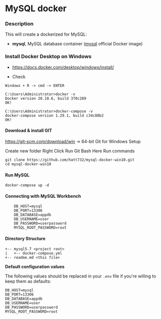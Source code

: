 # MySQL docker

### **Description**

This will create a dockerized for MySQL:

-  **mysql**, MySQL database container ([mysql](https://hub.docker.com/_/mysql/) official Docker image)

### **Install Docker Desktop on Windows**
-  https://docs.docker.com/desktop/windows/install/

-  Check
```
Windows + R -> cmd -> ENTER
```
```
C:\Users\Administrator>docker -v
Docker version 20.10.6, build 370c289
OK!

C:\Users\Administrator>docker-compose -v
docker-compose version 1.29.1, build c34c88b2
OK!
```
#### **Download & install GIT**
https://git-scm.com/download/win
-> 64-bit Git for Windows Setup

Create new folder
Right Click
Run Git Bash Here
Run commands
```
git clone https://github.com/hatt732/mysql-docker-win10.git
cd mysql-docker-win10
```

#### **Run MySQL**
```
docker-compose up -d
```
#### **Connecting with MySQL Workbench**

```
    DB_HOST=mysql
    DB_PORT=13306
    DB_DATABASE=appdb
    DB_USERNAME=user
    DB_PASSWORD=userpassword
    MYSQL_ROOT_PASSWORD=root
```

#### **Directory Structure**
```
+-- mysql5.7 <project root>
|   +-- docker-compose.yml
+-- readme.md <this file>
```

**Default configuration values** 

The following values should be replaced in your `.env` file if you're willing to keep them as defaults:
    
    DB_HOST=mysql
    DB_PORT=13306
    DB_DATABASE=appdb
    DB_USERNAME=user
    DB_PASSWORD=userpassword
    MYSQL_ROOT_PASSWORD=root
    
